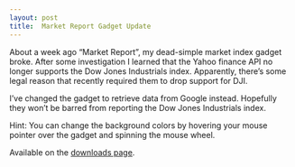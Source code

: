 ```yaml
---
layout: post
title:  Market Report Gadget Update
---
```

About a week ago “Market Report”, my dead-simple market index gadget broke. After some investigation I learned that the Yahoo finance API no longer supports the Dow Jones Industrials index. Apparently, there’s some legal reason that recently required them to drop support for DJI.

I’ve changed the gadget to retrieve data from Google instead. Hopefully they won’t be barred from reporting the Dow Jones Industrials index.

Hint: You can change the background colors by hovering your mouse pointer over the gadget and spinning the mouse wheel.

Available on the [downloads page](/downloads).
